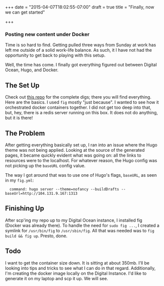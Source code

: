 +++
date = "2015-04-07T18:02:55-07:00"
draft = true
title = "Finally, now we can get started"

+++

### Posting new content under Docker

Time is so hard to find. Getting pulled three ways from Sunday at work has left me outside of a solid work-life balance. As such, it I have not had the opportunity to get back to playing with this setup.

Well, the time has come. I finally got everything figured out between Digital Ocean, Hugo, and Docker.

## The Set Up

Check out [this repo](http://www.github.com/sethgrid/me) for the complete digs; there you will find everything. Here are the basics. I used `fig` mostly "just because". I wanted to see how it orchestrated docker containers together. I did not get too deep into that, but, hey, there is a redis server running on this box. It does not do anything, but it is there!

## The Problem

After getting everything basically set up, I ran into an issue where the Hugo theme was not being applied. Looking at the source of the generated pages, it became quickly evident what was going on: all the links to resources were to the localhost. For whatever reason, the Hugo config was not picking up the `baseURL` config value.

The way I got around that was to use one of Hugo's flags, `baseURL`, as seen in my `fig.yml`:

```
  command: hugo server --theme=nofancy --buildDrafts --baseUrl=http://104.131.9.167:1313
```

## Finishing Up

After scp'ing my repo up to my Digital Ocean instance, I installed fig (Docker was already there). To handle the need for `sudo fig ...`, I created a symlink for `/usr/bin/fig` to `/usr/sbin/fig`. All that was needed was to `fig build && fig up`. Presto, done.

## Todo

I want to get the container size down. It is sitting at about 350mb. I'll be looking into tips and tricks to see what I can do in that regard. Additionally, I'm creating the docker image locally on the Digital Instance. I'd like to generate it on my laptop and scp it up. We will see.